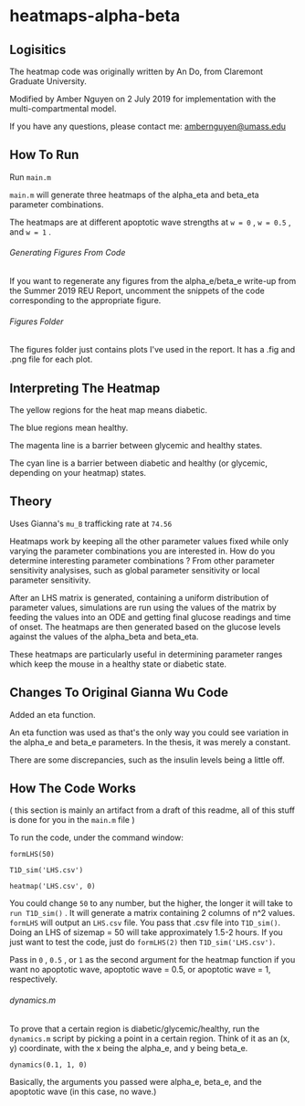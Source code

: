 # heatmaps-alpha-beta

## Logisitics
The heatmap code was originally written by An Do, from Claremont Graduate University.

Modified by Amber Nguyen on 2 July 2019 for implementation with the multi-compartmental model.

If you have any questions, please contact me: ambernguyen@umass.edu

## How To Run
Run `main.m`

`main.m` will generate three heatmaps of the alpha_eta and beta_eta parameter combinations.

The heatmaps are at different apoptotic wave strengths at `w = 0` , `w = 0.5` , and `w = 1` .

###### Generating Figures From Code
If you want to regenerate any figures from the alpha_e/beta_e write-up from the Summer 2019 REU Report, uncomment the snippets of the code corresponding to the appropriate figure.

###### Figures Folder
The figures folder just contains plots I've used in the report. It has a .fig and .png file for each plot.

## Interpreting The Heatmap
The yellow regions for the heat map means diabetic.

The blue regions mean healthy.

The magenta line is a barrier between glycemic and healthy states.

The cyan line is a barrier between diabetic and healthy (or glycemic, depending on your heatmap) states.

## Theory 
Uses Gianna's `mu_B` trafficking rate at `74.56`

Heatmaps work by keeping all the other parameter values fixed while only varying the parameter combinations you are interested in. How do you determine interesting parameter combinations ? From other parameter sensitivity analysises, such as global parameter sensitivity or local parameter sensitivity.

After an LHS matrix is generated, containing a uniform distribution of parameter values, simulations are run using the values of the matrix by feeding the values into an ODE and getting final glucose readings and time of onset. The heatmaps are then generated based on the glucose levels against the values of the alpha_beta and beta_eta.

These heatmaps are particularly useful in determining parameter ranges which keep the mouse in a healthy state or diabetic state.

## Changes To Original Gianna Wu Code
Added an eta function.

An eta function was used as that's the only way you could see variation in the alpha_e and beta_e parameters. In the thesis, it was merely a constant.

There are some discrepancies, such as the insulin levels being a little off. 

## How The Code Works
( this section is mainly an artifact from a draft of this readme, all of this stuff is done for you in the `main.m` file ) 

To run the code, under the command window:

`formLHS(50)`

`T1D_sim('LHS.csv')`

`heatmap('LHS.csv', 0)`

You could change `50` to any number, but the higher, the longer it will take to `run T1D_sim()` . It will generate a matrix containing 2 columns of n^2 values.
`formLHS` will output an `LHS.csv` file. You pass that .csv file into `T1D_sim()`. Doing an LHS of sizemap = 50 will take approximately 1.5-2 hours. If you just want to test the code, just do `formLHS(2)` then `T1D_sim('LHS.csv')`. 

Pass in `0` , `0.5` , or `1` as the second argument for the heatmap function if you want no apoptotic wave, apoptotic wave = 0.5, or apoptotic wave = 1, respectively.

###### dynamics.m
To prove that a certain region is diabetic/glycemic/healthy, run the `dynamics.m` script by picking a point in a certain region. Think of it as an (x, y) coordinate, with the x being the alpha_e, and y being beta_e.

`dynamics(0.1, 1, 0)`

Basically, the arguments you passed were alpha_e, beta_e, and the apoptotic wave (in this case, no wave.)